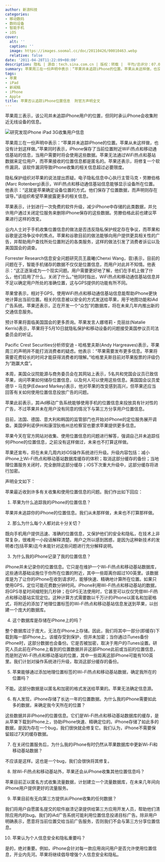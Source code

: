 ```yaml
---
author: 新浪科技
categories:
- 移动数码
- 数码设备
- 智能手机
- iOS
cover:
  alt: ''
  caption: ''
  image: https://images.soomal.cc/doc/20110426/00010463.webp
  relative: false
date: '2011-04-28T11:22:09+08:00'
description: 隐私 | 源自：tech.sina.com.cn | 版权：转载 |  平均/总评分：07.00/21
summary: 苹果周三在一份声明中表示：“苹果并未追踪iPhone的位置。苹果从未这样做，也没有计划这样做。”苹果同时表示，iPhone保存了当前位置附近WiFi热点和移动通信基站的信息，当用户需要时将会使用这些数据。苹果无法通过WiFi热点和基站数据来定位用户，而苹果接收的位置信息都是匿名的。苹果还表示，将修复一个软件漏洞，该软件漏洞导致iPhone收集的相关信息超过必要限度。
tags:
- 苹果
- iPad
- 新闻稿
- iPhone
- Apple
title: 苹果否认追踪iPhone位置信息  附官方声明全文
---
```


苹果周三表示，该公司并未追踪iPhone用户的位置，但同时承认iPhone会收集附近无线设备的信息。



![研究发现iPhone iPad 3G收集用户信息](https://images.soomal.cc/doc/20110421/00010381.webp)



苹果周三在一份声明中表示：“苹果并未追踪iPhone的位置。苹果从未这样做，也没有计划这样做。”苹果同时表示，iPhone保存了当前位置附近WiFi热点和移动通信基站的信息，当用户需要时将会使用这些数据。苹果无法通过WiFi热点和基站数据来定位用户，而苹果接收的位置信息都是匿名的。苹果还表示，将修复一个软件漏洞，该软件漏洞导致iPhone收集的相关信息超过必要限度。



隐私保护组织对苹果的说法提出质疑。电子隐私信息中心执行主管马克・劳滕伯格(Marc Rotenberg)表示，WiFi热点和移动通信基站信息能够显示设备所在位置。他表示：“这就是苹果确定设备位置的方式。他们保存了位置数据，而声明则存在误导。”该组织希望苹果披露更多的相关信息。



苹果表示，计划进行一次免费的软件升级，减少iPhone中存储的此类数据，并允许用户通过关闭定位服务来删除iPhone保存的这些数据。劳滕伯格此前也建议苹果进行这样的改变。



业内人士对于手机收集位置信息的做法是否违反隐私保护规定存在争议，而苹果和谷歌是这场争议中的焦点。苹果和谷歌目前的做法能够向用户提供更具相关性的广告，并帮助用户查找所处位置附近的各类服务，这样的做法引发了消费者诉讼以及美国国会的调查。



Forrester Research信息安全问题研究员王晨曦(Chenxi Wang，音)表示，目前的问题在于，智能手机储存的数据不仅仅是位置信息，而用户对此并不知情。他表示：“这正逐渐成为一个现实问题。用户需要更好地了解，他们在手机上做了什么，他们启用了什么，关闭了什么。”他同时指出，WiFi热点和移动通信基站信息并不足以确定用户所处的准确位置，这与GPS提供的功能有所不同。



苹果曾表示，相对于GPS，使用WiFi热点和移动通信基站信息能帮助iPhone更快地计算出当前位置。相关的信息被以安全的方式发送给苹果，用于地图功能和iAd广告系统。苹果还表示，正在开发一个“众包”的数据库，将在未来几年内推出新的交通信息服务。



预计苹果将面临美国国会的更多质询。苹果发言人娜塔莉・克丽丝(Natalie Kerris)表示，苹果将于5月10日就隐私保护和移动设备的问题接受美国参议员司法委员会的听证。



Pacific Crest Securities分析师安迪・哈格里夫斯(Andy Hargreaves)表示，苹果周三的声明并不能打消消费者的疑虑。他表示：“苹果需要发布更多信息。苹果将需要花费较长的时间才能获得消费者的理解。”哈格里夫斯目前对苹果股票的评级仍为“跑赢大盘”。



本周，美国众议院能源与商务委员会在其网站上表示，5名共和党国会议员已致信苹果，询问苹果如何储存位置信息，以及何人可以使用这些信息。美国国会议员爱德华・马克伊(Edward Markey)表示，他对苹果的改变感到高兴，但苹果还应当回答有关如何使用位置信息投放广告的问题。



苹果此前表示，其iAd移动广告系统能够使用手机的位置信息来投放具有针对性的广告，不过苹果并未在用户没有同意的情况下与第三方分享用户位置信息。



目前，法国、德国、意大利和韩国的监管部门也开始对iPhone的定位服务展开调查。美国伊利诺伊州和康涅狄格州总检察官也要求苹果提供更多信息。



苹果今天在官方网站对收集、使用位置信息的问题进行解答，强调自己并未追踪任何iPhone的位置信息，之前没有这样做过，未来也不打算这样做。



苹果还宣布，将在未来几周内对iOS操作系统进行升级。升级内容包括：减小iPhone上Wi-Fi热点和移动基站数据库缓存的体积；取消这部分缓存的备份；当地理位置服务关闭时，完全删除这部分缓存；iOS下次重大升级中，这部分缓存将进行加密。



声明全文如下：



苹果最近收到许多有关收集和使用位置信息的问题。我们作出如下回应：



1. 苹果为什么追踪我的iPhone的位置信息？



苹果并未追踪你的iPhone的位置信息。我们从未那样做，未来也不打算那样做。



2. 那么为什么每个人都对此十分关切？



既向手机用户提供迅速、准确的位置信息，又保护他们的安全和隐私，在技术上非常复杂，很难用一小段话解释清楚。用户之所以感到困惑，是因为这种新技术的发明者(包括苹果)迄今未能针对这些问题进行充分解释说明。



3. 为什么我的iPhone记录了我的位置信息？



iPhone并未记录你的位置信息。它只是在维护一个Wi-Fi热点和移动基站数据库，这些通讯基础设施位于你所在位置的附近，其中一些距离你超过100英里。该数据库是为了让你的iPhone在收到请求时，能够快速、精确地计算所在位置。如果只使用GPS，定位可能花费数分钟时间。iPhone利用Wi-Fi热点和移动基站的数据，将GPS寻星时间缩短到几秒钟；在GPS无法使用时，它甚至可以仅仅凭借Wi-Fi热点和移动基站实现定位。这种计算方式需要数以千万计的iPhone以匿名和加密格式，将附近的添加了地理位置标签的Wi-Fi热点和移动基站信息发送到苹果，以创建一个庞大的数据库。



4. 这个数据库是存储在iPhone上的吗？



整个数据库过于庞大，无法在iPhone上存储。因此，我们将其中一部分(即缓存)下载到每一部iPhone上。该缓存受到保护，但并未加密；当你通过iTunes备份iPhone时，这部分数据也会备份。它是否被加密，取决于用户的iTunes设置。研究人员此前在iPhone上看到的位置数据并非这部iPhone此前或当前的位置信息，而是附近Wi-Fi热点和移动基站的位置，其中一些距离这部iPhone可能有100英里。我们计划对操作系统进行升级，取消这部分缓存的备份。



5. 苹果能够通过添加地理位置标签的Wi-Fi热点和移动基站数据，确定我所在的位置吗？



不能。这部分数据是以匿名和加密的格式发送给苹果的。苹果无法确定信息源。



6. 有人发现，iPhone存储了长达一年的位置数据。为什么我的iPhone需要如此多的数据，来确定我今天所在的位置？



这些数据并非iPhone的位置信息。它们是Wi-Fi热点和移动基站数据库的缓存，是从苹果下载到iPhone上，协助iPhone快速、精确定位的。iPhone存储了如此多的数据，是因为存在一个bug，我们很快就会修复它。我们认为，iPhone不需要保留超过7天的缓存数据。



7. 在关闭位置服务后，为什么我的iPhone有时仍然从苹果数据库中更新Wi-Fi和移动基站数据？



不应该是这样。这也是一个bug，我们会很快将其修复。



8. 除Wi-Fi热点和移动基站外，苹果还会从iPhone收集其他位置信息吗？



苹果目前正以匿名方式收集流量数据，计划建立一个流量数据库，在未来几年间向iPhone用户提供更好的流量服务。



9. 苹果目前有无向第三方提供从iPhone收集的任何数据？



我们将用户自愿匿名提交的软件崩溃记录提供给第三方应用开发人员，帮助他们清除应用内的bug。我们的iAd广告系统可能利用位置信息投递目标广告。除非用户明确表示，愿意将当前位置交给当前广告服务，否则我们不会与第三方分享位置信息。



10. 苹果认为个人信息安全和隐私重要吗？



是的，绝对重要。例如，iPhone会针对每一款应用询问用户是否允许使用位置信息，开业内先河。苹果将继续倡导增强个人信息安全和隐私。
